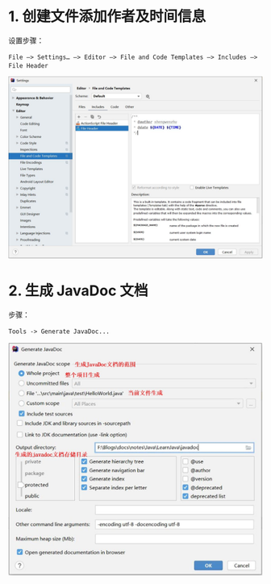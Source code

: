 # 1. 创建文件添加作者及时间信息

设置步骤：

`File —> Settings… —> Editor —> File and Code Templates —> Includes —> File Header`

![](image/创建新文件显示作者信息和时间信息.JPG)

# 2. 生成 JavaDoc 文档

步骤：

`Tools -> Generate JavaDoc...`

![生成JavaDoc文档](image/生成JavaDoc文档.JPG)